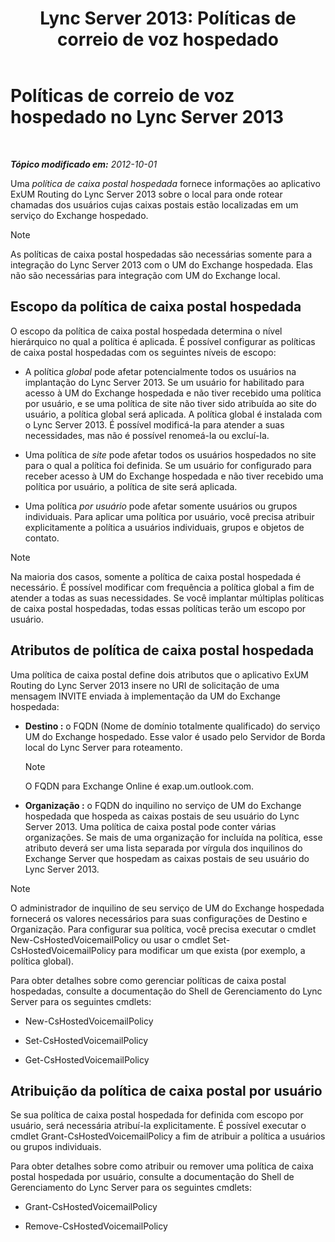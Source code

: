 ﻿---
title: 'Lync Server 2013: Políticas de correio de voz hospedado'
TOCTitle: Políticas de correio de voz hospedado
ms:assetid: d62a35ed-cbe2-4f06-86b4-e192c18435c1
ms:mtpsurl: https://technet.microsoft.com/pt-br/library/Gg398932(v=OCS.15)
ms:contentKeyID: 49308245
ms.date: 05/19/2016
mtps_version: v=OCS.15
ms.translationtype: HT
---

# Políticas de correio de voz hospedado no Lync Server 2013

 

_**Tópico modificado em:** 2012-10-01_

Uma *política de caixa postal hospedada* fornece informações ao aplicativo ExUM Routing do Lync Server 2013 sobre o local para onde rotear chamadas dos usuários cujas caixas postais estão localizadas em um serviço do Exchange hospedado.

> [!NOTE]  
> As políticas de caixa postal hospedadas são necessárias somente para a integração do Lync Server 2013 com o UM do Exchange hospedada. Elas não são necessárias para integração com UM do Exchange local.

## Escopo da política de caixa postal hospedada

O escopo da política de caixa postal hospedada determina o nível hierárquico no qual a política é aplicada. É possível configurar as políticas de caixa postal hospedadas com os seguintes níveis de escopo:

  - A política *global* pode afetar potencialmente todos os usuários na implantação do Lync Server 2013. Se um usuário for habilitado para acesso à UM do Exchange hospedada e não tiver recebido uma política por usuário, e se uma política de site não tiver sido atribuída ao site do usuário, a política global será aplicada. A política global é instalada com o Lync Server 2013. É possível modificá-la para atender a suas necessidades, mas não é possível renomeá-la ou excluí-la.

  - Uma política de *site* pode afetar todos os usuários hospedados no site para o qual a política foi definida. Se um usuário for configurado para receber acesso à UM do Exchange hospedada e não tiver recebido uma política por usuário, a política de site será aplicada.

  - Uma política *por usuário* pode afetar somente usuários ou grupos individuais. Para aplicar uma política por usuário, você precisa atribuir explicitamente a política a usuários individuais, grupos e objetos de contato.

> [!NOTE]  
> Na maioria dos casos, somente a política de caixa postal hospedada é necessário. É possível modificar com frequência a política global a fim de atender a todas as suas necessidades. Se você implantar múltiplas políticas de caixa postal hospedadas, todas essas políticas terão um escopo por usuário.

## Atributos de política de caixa postal hospedada

Uma política de caixa postal define dois atributos que o aplicativo ExUM Routing do Lync Server 2013 insere no URI de solicitação de uma mensagem INVITE enviada à implementação da UM do Exchange hospedada:

  - **Destino :** o FQDN (Nome de domínio totalmente qualificado) do serviço UM do Exchange hospedado. Esse valor é usado pelo Servidor de Borda local do Lync Server para roteamento.
    
    > [!NOTE]  
    > O FQDN para Exchange Online é exap.um.outlook.com.

  - **Organização :** o FQDN do inquilino no serviço de UM do Exchange hospedada que hospeda as caixas postais de seu usuário do Lync Server 2013. Uma política de caixa postal pode conter várias organizações. Se mais de uma organização for incluída na política, esse atributo deverá ser uma lista separada por vírgula dos inquilinos do Exchange Server que hospedam as caixas postais de seu usuário do Lync Server 2013.

> [!NOTE]  
> O administrador de inquilino de seu serviço de UM do Exchange hospedada fornecerá os valores necessários para suas configurações de Destino e Organização. Para configurar sua política, você precisa executar o cmdlet New-CsHostedVoicemailPolicy ou usar o cmdlet Set-CsHostedVoicemailPolicy para modificar um que exista (por exemplo, a política global).

Para obter detalhes sobre como gerenciar políticas de caixa postal hospedadas, consulte a documentação do Shell de Gerenciamento do Lync Server para os seguintes cmdlets:

  - New-CsHostedVoicemailPolicy

  - Set-CsHostedVoicemailPolicy

  - Get-CsHostedVoicemailPolicy

## Atribuição da política de caixa postal por usuário

Se sua política de caixa postal hospedada for definida com escopo por usuário, será necessária atribuí-la explicitamente. É possível executar o cmdlet Grant-CsHostedVoicemailPolicy a fim de atribuir a política a usuários ou grupos individuais.

Para obter detalhes sobre como atribuir ou remover uma política de caixa postal hospedada por usuário, consulte a documentação do Shell de Gerenciamento do Lync Server para os seguintes cmdlets:

  - Grant-CsHostedVoicemailPolicy

  - Remove-CsHostedVoicemailPolicy


